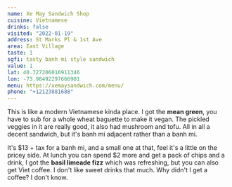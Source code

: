 ```yaml
---
name: Xe May Sandwich Shop
cuisine: Vietnamese
drinks: false
visited: "2022-01-19"
address: St Marks Pl & 1st Ave
area: East Village
taste: 1
sgfi: tasty banh mi style sandwich
value: 1
lat: 40.727206016911346
lon: -73.98492297666901
menu: https://xemaysandwich.com/menu/
phone: "+12123881688"
---
```


This is like a modern Vietnamese kinda place. I got the **mean green**, you have to sub for a whole wheat baguette to make it vegan. The pickled veggies in it are really good, it also had mushroom and tofu. All in all a decent sandwich, but it's banh mi adjacent rather than a banh mi.

It's $13 + tax for a banh mi, and a small one at that, feel it's a little on the pricey side. At lunch you can spend $2 more and get a pack of chips and a drink, I got the **basil limeade fizz** which was refreshing, but you can also get Viet coffee. I don't like sweet drinks that much. Why didn't I get a coffee? I don't know.
